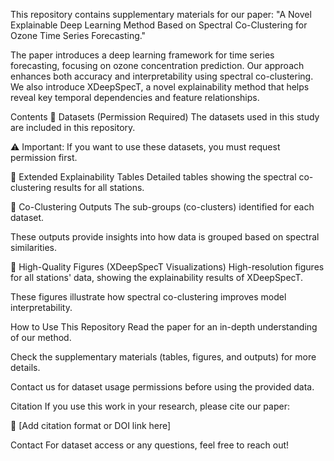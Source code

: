 This repository contains supplementary materials for our paper:
"A Novel Explainable Deep Learning Method Based on Spectral Co-Clustering for Ozone Time Series Forecasting."

The paper introduces a deep learning framework for time series forecasting, focusing on ozone concentration prediction. Our approach enhances both accuracy and interpretability using spectral co-clustering. We also introduce XDeepSpecT, a novel explainability method that helps reveal key temporal dependencies and feature relationships.

Contents
📂 Datasets (Permission Required)
The datasets used in this study are included in this repository.

⚠️ Important: If you want to use these datasets, you must request permission first.

📂 Extended Explainability Tables
Detailed tables showing the spectral co-clustering results for all stations.

📂 Co-Clustering Outputs
The sub-groups (co-clusters) identified for each dataset.

These outputs provide insights into how data is grouped based on spectral similarities.

📂 High-Quality Figures (XDeepSpecT Visualizations)
High-resolution figures for all stations' data, showing the explainability results of XDeepSpecT.

These figures illustrate how spectral co-clustering improves model interpretability.

How to Use This Repository
Read the paper for an in-depth understanding of our method.

Check the supplementary materials (tables, figures, and outputs) for more details.

Contact us for dataset usage permissions before using the provided data.

Citation
If you use this work in your research, please cite our paper:

📌 [Add citation format or DOI link here]

Contact
For dataset access or any questions, feel free to reach out!
